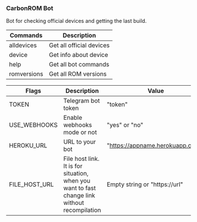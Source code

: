 ### CarbonROM Bot

Bot for checking official devices and getting the last build.

| Commands    | Description              |
| ----------- | ------------------------ |
| alldevices  | Get all official devices |
| device      | Get info about device    |
| help        | Get all bot commands     |
| romversions | Get all ROM versions     |

| Flags         | Description                                                                                  | Value                            |
| ------------- | -------------------------------------------------------------------------------------------- | -------------------------------- |
| TOKEN         | Telegram bot token                                                                           | "token"                          |
| USE_WEBHOOKS  | Enable webhooks mode or not                                                                  | "yes" or "no"                    |
| HEROKU_URL    | URL to your bot                                                                              | "https://appname.herokuapp.com/" |
| FILE_HOST_URL | File host link. It is for situation, when you want to fast change link without recompilation | Empty string or "https://url"    |

